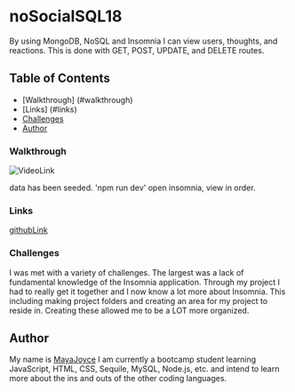 # noSocialSQL18
By using MongoDB, NoSQL and Insomnia I can view users, thoughts, and reactions. This is done with GET, POST, UPDATE, and DELETE routes. 

## Table of Contents

- [Walkthrough] (#walkthrough)
- [Links] (#links)
- [Challenges](#challenges) 
- [Author](#author)

### Walkthrough
![VideoLink](https://youtu.be/ufrl3srLmRU)

data has been seeded.
'npm run dev'
open insomnia, view in order.

### Links 
[githubLink](git@github.com:mayaj0yce/noSocialSQL18.git)

### Challenges

I was met with a variety of challenges. The largest was a lack of fundamental knowledge of the Insomnia application. Through my project I had to really get it together and I now know a lot more about Insomnia. This including making project folders and creating an area for my project to reside in. Creating these allowed me to be a LOT more organized. 


## Author
My name is [MayaJoyce](https://github.com/mayaj0yce) I am currently a bootcamp student learning JavaScript, HTML, CSS, Sequile, MySQL, Node.js, etc. and intend to learn more  about the ins and outs of the other coding languages. 
